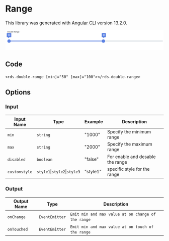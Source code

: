 # Range

This library was generated with [Angular CLI](https://github.com/angular/angular-cli) version 13.2.0.

<p align="left">
<img src="../../assets/doubleRange.png" alt="doubleRange"/>
<p/>

## Code 
 `<rds-double-range [min]="50" [max]="100"></rds-double-range>`  
 
## Options
### Input
<!-- prettier-ignore -->
| Input Name                  | Type                             |Example| Description                                                                  |
| --------------------------- | -------------------------------- |------------| ---------------------------------------------------------------------------- |
| `min`                        | `string`                        |"1000"|Specify the minimum range  |                             |
| `max`                        | `string`                        | "2000"|Specify the maximum range |
| `disabled`                   |  `boolean`                      | "false"|For enable and desable the range|
| `customstyle`                | `style1`\|`style2`\|`style3`    |"style1"|specific style for the range    |

### Output
| Output Name                 | Type          | Description                     |      
| --------------------------- | --------------|------------------|
| `onChange`                 |  `EventEmitter`  | `Emit min and max value at on change of the range`  |
| `onTouched`                 |  `EventEmitter`  | `Emit min and max value at on touch of the range`  |
